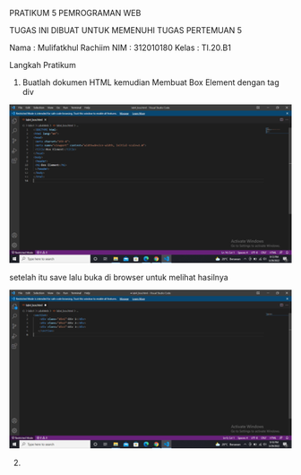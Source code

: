 PRATIKUM 5 PEMROGRAMAN WEB

TUGAS INI DIBUAT UNTUK MEMENUHI TUGAS PERTEMUAN 5

Nama    : Mulifatkhul Rachiim
NIM     : 312010180
Kelas   : TI.20.B1

Langkah Pratikum 
1. Buatlah dokumen HTML kemudian Membuat  Box Element dengan tag div

![pict1.png](../sc_pratikum/pict1.png)

setelah itu save lalu buka di browser untuk melihat hasilnya

![pict2.png](../sc_pratikum/pict2.png)

2. 
